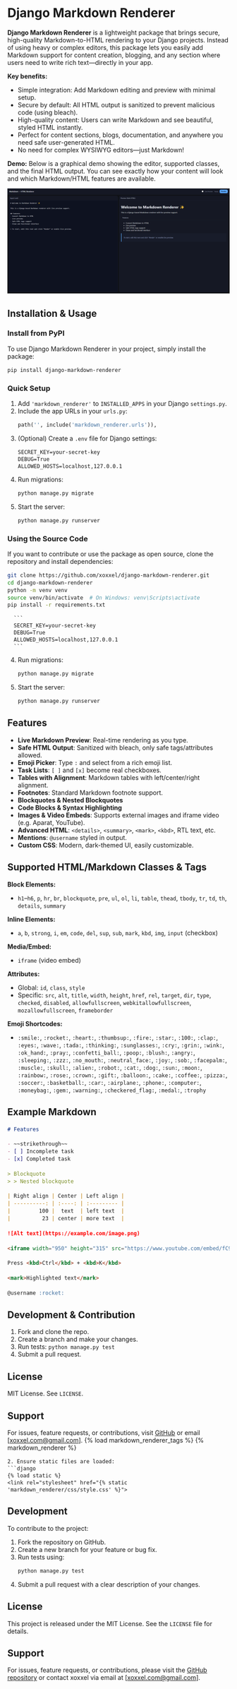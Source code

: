 
# Django Markdown Renderer

**Django Markdown Renderer** is a lightweight package that brings secure, high-quality Markdown-to-HTML rendering to your Django projects. Instead of using heavy or complex editors, this package lets you easily add Markdown support for content creation, blogging, and any section where users need to write rich text—directly in your app.

**Key benefits:**
- Simple integration: Add Markdown editing and preview with minimal setup.
- Secure by default: All HTML output is sanitized to prevent malicious code (using bleach).
- High-quality content: Users can write Markdown and see beautiful, styled HTML instantly.
- Perfect for content sections, blogs, documentation, and anywhere you need safe user-generated HTML.
- No need for complex WYSIWYG editors—just Markdown!

**Demo:**
Below is a graphical demo showing the editor, supported classes, and the final HTML output. You can see exactly how your content will look and which Markdown/HTML features are available.

![Markdown Renderer Demo](screenshots/demo.png)

## Installation & Usage

### Install from PyPI
To use Django Markdown Renderer in your project, simply install the package:

```bash
pip install django-markdown-renderer
```

### Quick Setup
1. Add `'markdown_renderer'` to `INSTALLED_APPS` in your Django `settings.py`.
2. Include the app URLs in your `urls.py`:
   ```python
   path('', include('markdown_renderer.urls')),
   ```
3. (Optional) Create a `.env` file for Django settings:
   ```
   SECRET_KEY=your-secret-key
   DEBUG=True
   ALLOWED_HOSTS=localhost,127.0.0.1
   ```
4. Run migrations:
   ```bash
   python manage.py migrate
   ```
5. Start the server:
   ```bash
   python manage.py runserver
   ```

### Using the Source Code
If you want to contribute or use the package as open source, clone the repository and install dependencies:

```bash
git clone https://github.com/xoxxel/django-markdown-renderer.git
cd django-markdown-renderer
python -m venv venv
source venv/bin/activate  # On Windows: venv\Scripts\activate
pip install -r requirements.txt
```
      ```
      SECRET_KEY=your-secret-key
      DEBUG=True
      ALLOWED_HOSTS=localhost,127.0.0.1
      ```
   4. Run migrations:
      ```bash
      python manage.py migrate
      ```
   5. Start the server:
      ```bash
      python manage.py runserver
      ```

   ## Features

   - **Live Markdown Preview**: Real-time rendering as you type.
   - **Safe HTML Output**: Sanitized with bleach, only safe tags/attributes allowed.
   - **Emoji Picker**: Type `:` and select from a rich emoji list.
   - **Task Lists**: `[ ]` and `[x]` become real checkboxes.
   - **Tables with Alignment**: Markdown tables with left/center/right alignment.
   - **Footnotes**: Standard Markdown footnote support.
   - **Blockquotes & Nested Blockquotes**
   - **Code Blocks & Syntax Highlighting**
   - **Images & Video Embeds**: Supports external images and iframe video (e.g. Aparat, YouTube).
   - **Advanced HTML**: `<details>`, `<summary>`, `<mark>`, `<kbd>`, RTL text, etc.
   - **Mentions**: `@username` styled in output.
   - **Custom CSS**: Modern, dark-themed UI, easily customizable.

   ## Supported HTML/Markdown Classes & Tags

   **Block Elements:**
   - `h1`–`h6`, `p`, `hr`, `br`, `blockquote`, `pre`, `ul`, `ol`, `li`, `table`, `thead`, `tbody`, `tr`, `td`, `th`, `details`, `summary`

   **Inline Elements:**
   - `a`, `b`, `strong`, `i`, `em`, `code`, `del`, `sup`, `sub`, `mark`, `kbd`, `img`, `input` (checkbox)

   **Media/Embed:**
   - `iframe` (video embed)

   **Attributes:**
   - Global: `id`, `class`, `style`
   - Specific: `src`, `alt`, `title`, `width`, `height`, `href`, `rel`, `target`, `dir`, `type`, `checked`, `disabled`, `allowfullscreen`, `webkitallowfullscreen`, `mozallowfullscreen`, `frameborder`

   **Emoji Shortcodes:**
   - `:smile:`, `:rocket:`, `:heart:`, `:thumbsup:`, `:fire:`, `:star:`, `:100:`, `:clap:`, `:eyes:`, `:wave:`, `:tada:`, `:thinking:`, `:sunglasses:`, `:cry:`, `:grin:`, `:wink:`, `:ok_hand:`, `:pray:`, `:confetti_ball:`, `:poop:`, `:blush:`, `:angry:`, `:sleeping:`, `:zzz:`, `:no_mouth:`, `:neutral_face:`, `:joy:`, `:sob:`, `:facepalm:`, `:muscle:`, `:skull:`, `:alien:`, `:robot:`, `:cat:`, `:dog:`, `:sun:`, `:moon:`, `:rainbow:`, `:rose:`, `:crown:`, `:gift:`, `:balloon:`, `:cake:`, `:coffee:`, `:pizza:`, `:soccer:`, `:basketball:`, `:car:`, `:airplane:`, `:phone:`, `:computer:`, `:moneybag:`, `:gem:`, `:warning:`, `:checkered_flag:`, `:medal:`, `:trophy`

   ## Example Markdown

   ```markdown
   # Features

   - ~~strikethrough~~
   - [ ] Incomplete task
   - [x] Completed task

   > Blockquote
   > > Nested blockquote

   | Right align | Center | Left align |
   | ----------: | :----: | :--------- |
   |         100 |  text  | left text  |
   |          23 | center | more text  |

   ![Alt text](https://example.com/image.png)

 <iframe width="950" height="315" src="https://www.youtube.com/embed/fC9jCZwm1Ck" allowfullscreen></iframe>

   Press <kbd>Ctrl</kbd> + <kbd>K</kbd>

   <mark>Highlighted text</mark>

   @username :rocket:
   ```

   ## Development & Contribution

   1. Fork and clone the repo.
   2. Create a branch and make your changes.
   3. Run tests: `python manage.py test`
   4. Submit a pull request.

   ## License
   MIT License. See `LICENSE`.

   ## Support
   For issues, feature requests, or contributions, visit [GitHub](https://github.com/xoxxel/django-markdown-renderer) or email [xoxxel.com@gmail.com].
   {% load markdown_renderer_tags %}
   {% markdown_renderer %}
   ```
2. Ensure static files are loaded:
   ```django
   {% load static %}
   <link rel="stylesheet" href="{% static 'markdown_renderer/css/style.css' %}">
   ```

## Development

To contribute to the project:
1. Fork the repository on GitHub.
2. Create a new branch for your feature or bug fix.
3. Run tests using:
   ```bash
   python manage.py test
   ```
4. Submit a pull request with a clear description of your changes.

## License

This project is released under the MIT License. See the `LICENSE` file for details.

## Support

For issues, feature requests, or contributions, please visit the [GitHub repository](https://github.com/xoxxel/django-markdown-renderer) or contact xoxxel via email at [xoxxel.com@gmail.com].
